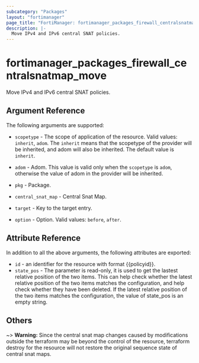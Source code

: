 ```yaml
---
subcategory: "Packages"
layout: "fortimanager"
page_title: "FortiManager: fortimanager_packages_firewall_centralsnatmap_move"
description: |-
  Move IPv4 and IPv6 central SNAT policies.
---
```


# fortimanager_packages_firewall_centralsnatmap_move
Move IPv4 and IPv6 central SNAT policies.

## Argument Reference


The following arguments are supported:

* `scopetype` - The scope of application of the resource. Valid values: `inherit`, `adom`. The `inherit` means that the scopetype of the provider will be inherited, and adom will also be inherited. The default value is `inherit`.
* `adom` - Adom. This value is valid only when the `scopetype` is `adom`, otherwise the value of adom in the provider will be inherited.
* `pkg` - Package.
* `central_snat_map` - Central Snat Map.

* `target` - Key to the target entry.
* `option` - Option. Valid values: `before`, `after`.


## Attribute Reference

In addition to all the above arguments, the following attributes are exported:
* `id` - an identifier for the resource with format {{policyid}}.
* `state_pos` - The parameter is read-only, it is used to get the lastest relative position of the two items. This can help check whether the latest relative position of the two items matches the configuration, and help check whether they have been deleted. If the latest relative position of the two items matches the configuration, the value of state_pos is an empty string.

## Others

~> **Warning:** Since the central snat map changes caused by modifications outside the terraform may be beyond the control of the resource, terraform destroy for the resource will not restore the original sequence state of central snat maps.
